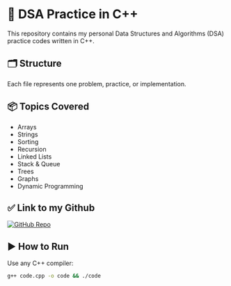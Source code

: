 # 🧠 DSA Practice in C++

This repository contains my personal Data Structures and Algorithms (DSA) practice codes written in C++.

## 🗂 Structure

Each file represents one problem, practice, or implementation.

## 📦 Topics Covered
- Arrays
- Strings
- Sorting
- Recursion
- Linked Lists
- Stack & Queue
- Trees
- Graphs
- Dynamic Programming
  
## ✅ Link to my Github


[![GitHub Repo](https://img.shields.io/badge/GitHub-DSA--by--Raj-blue?style=for-the-badge&logo=github)](https://github.com/Rhuturaj-Rogaye/DSA-by-Raj)


## ▶ How to Run
Use any C++ compiler:
```bash
g++ code.cpp -o code && ./code



